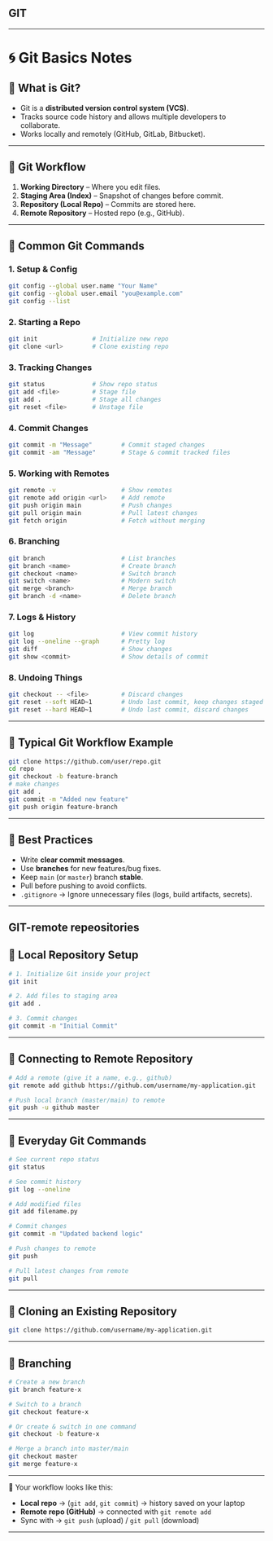 ## **GIT**
---

# 🌀 Git Basics Notes

## 🔹 What is Git?

* Git is a **distributed version control system (VCS)**.
* Tracks source code history and allows multiple developers to collaborate.
* Works locally and remotely (GitHub, GitLab, Bitbucket).

---

## 🔹 Git Workflow

1. **Working Directory** – Where you edit files.
2. **Staging Area (Index)** – Snapshot of changes before commit.
3. **Repository (Local Repo)** – Commits are stored here.
4. **Remote Repository** – Hosted repo (e.g., GitHub).

---

## 🔹 Common Git Commands

### 1. Setup & Config

```bash
git config --global user.name "Your Name"
git config --global user.email "you@example.com"
git config --list
```

### 2. Starting a Repo

```bash
git init               # Initialize new repo
git clone <url>        # Clone existing repo
```

### 3. Tracking Changes

```bash
git status             # Show repo status
git add <file>         # Stage file
git add .              # Stage all changes
git reset <file>       # Unstage file
```

### 4. Commit Changes

```bash
git commit -m "Message"        # Commit staged changes
git commit -am "Message"       # Stage & commit tracked files
```

### 5. Working with Remotes

```bash
git remote -v                  # Show remotes
git remote add origin <url>    # Add remote
git push origin main           # Push changes
git pull origin main           # Pull latest changes
git fetch origin               # Fetch without merging
```

### 6. Branching

```bash
git branch                     # List branches
git branch <name>              # Create branch
git checkout <name>            # Switch branch
git switch <name>              # Modern switch
git merge <branch>             # Merge branch
git branch -d <name>           # Delete branch
```

### 7. Logs & History

```bash
git log                        # View commit history
git log --oneline --graph      # Pretty log
git diff                       # Show changes
git show <commit>              # Show details of commit
```

### 8. Undoing Things

```bash
git checkout -- <file>         # Discard changes
git reset --soft HEAD~1        # Undo last commit, keep changes staged
git reset --hard HEAD~1        # Undo last commit, discard changes
```

---

## 🔹 Typical Git Workflow Example

```bash
git clone https://github.com/user/repo.git
cd repo
git checkout -b feature-branch
# make changes
git add .
git commit -m "Added new feature"
git push origin feature-branch
```

---

## 🔹 Best Practices

* Write **clear commit messages**.
* Use **branches** for new features/bug fixes.
* Keep `main` (or `master`) branch **stable**.
* Pull before pushing to avoid conflicts.
* `.gitignore` → Ignore unnecessary files (logs, build artifacts, secrets).

---
## **GIT-remote repeositories**



## 🔹 Local Repository Setup

```bash
# 1. Initialize Git inside your project
git init

# 2. Add files to staging area
git add .

# 3. Commit changes
git commit -m "Initial Commit"
```

---

## 🔹 Connecting to Remote Repository

```bash
# Add a remote (give it a name, e.g., github)
git remote add github https://github.com/username/my-application.git

# Push local branch (master/main) to remote
git push -u github master
```

---

## 🔹 Everyday Git Commands

```bash
# See current repo status
git status

# See commit history
git log --oneline

# Add modified files
git add filename.py

# Commit changes
git commit -m "Updated backend logic"

# Push changes to remote
git push

# Pull latest changes from remote
git pull
```

---

## 🔹 Cloning an Existing Repository

```bash
git clone https://github.com/username/my-application.git
```

---

## 🔹 Branching

```bash
# Create a new branch
git branch feature-x

# Switch to a branch
git checkout feature-x

# Or create & switch in one command
git checkout -b feature-x

# Merge a branch into master/main
git checkout master
git merge feature-x
```

---

📌 Your workflow looks like this:

* **Local repo** → (`git add`, `git commit`) → history saved on your laptop
* **Remote repo (GitHub)** → connected with `git remote add`
* Sync with → `git push` (upload) / `git pull` (download)

---

